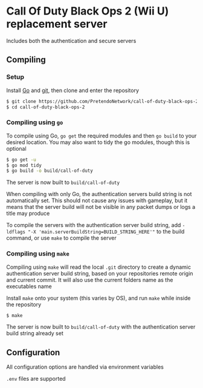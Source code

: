 # Call Of Duty Black Ops 2 (Wii U) replacement server
Includes both the authentication and secure servers

## Compiling

### Setup
Install [Go](https://go.dev/doc/install) and [git](https://git-scm.com/downloads), then clone and enter the repository

```bash
$ git clone https://github.com/PretendoNetwork/call-of-duty-black-ops-2
$ cd call-of-duty-black-ops-2
```

### Compiling using `go`
To compile using Go, `go get` the required modules and then `go build` to your desired location. You may also want to tidy the go modules, though this is optional

```bash
$ go get -u
$ go mod tidy
$ go build -o build/call-of-duty
```

The server is now built to `build/call-of-duty`

When compiling with only Go, the authentication servers build string is not automatically set. This should not cause any issues with gameplay, but it means that the server build will not be visible in any packet dumps or logs a title may produce

To compile the servers with the authentication server build string, add `-ldflags "-X 'main.serverBuildString=BUILD_STRING_HERE'"` to the build command, or use `make` to compile the server

### Compiling using `make`
Compiling using `make` will read the local `.git` directory to create a dynamic authentication server build string, based on your repositories remote origin and current commit. It will also use the current folders name as the executables name

Install `make` onto your system (this varies by OS), and run `make` while inside the repository

```bash
$ make
```

The server is now built to `build/call-of-duty` with the authentication server build string already set

## Configuration
All configuration options are handled via environment variables

`.env` files are supported
